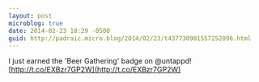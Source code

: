 ```yaml
---
layout: post
microblog: true
date: 2014-02-23 18:29 -0500
guid: http://padraic.micro.blog/2014/02/23/t437730901557252096.html
---
```

I just earned the 'Beer Gathering' badge on @untappd! [http://t.co/EXBzr7GP2W](http://t.co/EXBzr7GP2W)
